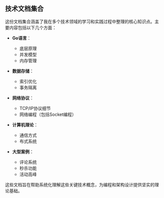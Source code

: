 ## 技术文档集合

这份文档集合涵盖了我在多个技术领域的学习和实践过程中整理的核心知识点。主要内容包括以下几个方面：

- **Go语言**：
  - 底层原理
  - 并发模型
  - 内存管理

- **数据存储**：
  - 索引优化
  - 事务隔离

- **网络协议**：
  - TCP/IP协议细节
  - 网络编程（包括Socket编程）

- **计算机理论**：
  - 通信方式
  - 布式系统

- **大型案例**：
  - 评论系统
  - 秒杀功能
  - 活动高峰

这些文档旨在帮助系统化理解这些关键技术概念，为编程和架构设计提供坚实的理论基础。